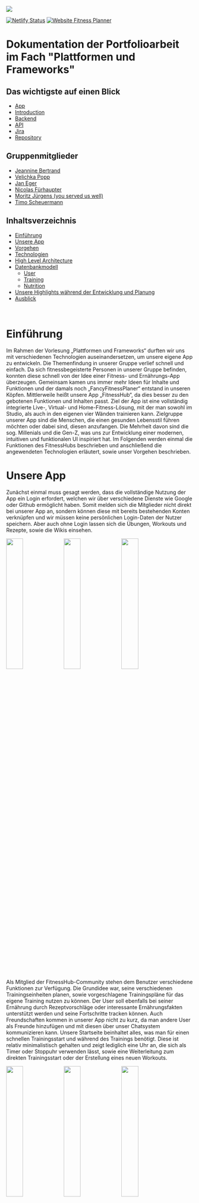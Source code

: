 ![](https://timos.s3.eu-central-1.amazonaws.com/drive/fitnesshub/18bb2653-50ac-435f-903f-67b367c4f032.jpeg)

[![Netlify Status](https://api.netlify.com/api/v1/badges/e82e9b04-0e9a-4c26-84ea-10b6c940d433/deploy-status)](https://app.netlify.com/sites/fitness-hub/deploys)
[![Website Fitness Planner](https://img.shields.io/website-up-down-green-red/https/fitnesshub.app.svg)](https://fitnesshub.app/)

# Dokumentation der Portfolioarbeit im Fach "Plattformen und Frameworks"


## Das wichtigste auf einen Blick

- [App](https://fitnesshub.app/)
- [Introduction](https://www.youtube.com/watch?v=9lRLQRGrHpg)
- [Backend](https://api.timos.design:3000/)
- [API](https://api.timos.design:3000/api)
- [Jira](https://fancyfitnessplanner.atlassian.net/)
- [Repository](https://github.com/TimoScheuermann/FitnessHub)


## Gruppenmitglieder

- [Jeannine Bertrand](https://github.com/JeannineB)
- [Velichka Popp](https://github.com/Velii)
- [Jan Eger](https://github.com/egerj)
- [Nicolas Fürhaupter](https://github.com/Salocinf)
- [Moritz Jürgens (you served us well)](https://github.com/moritzjuergens)
- [Timo Scheuermann](https://github.com/TimoScheuermann)

## Inhaltsverzeichnis

- [Einführung](#einführung)
- [Unsere App](#unsere-app)
- [Vorgehen](#vorgehen)
- [Technologien](#technologien)
- [High Level Architecture](#high-level-architecture)
- [Datenbankmodell](#datenbankmodell)
  - [User](#user)
  - [Training](#training)
  - [Nutrition](#nutrition)
- [Unsere Highlights während der Entwicklung und Planung](#unsere-highlights-während-der-entwicklung-und-planung)
- [Ausblick](#ausblick)

<br>

# Einführung

Im Rahmen der Vorlesung „Plattformen und Frameworks“ durften wir uns mit verschiedenen Technologien auseinandersetzen, um unsere eigene App zu entwickeln. Die Themenfindung in unserer Gruppe verlief schnell und einfach. Da sich fitnessbegeisterte Personen in unserer Gruppe befinden, konnten diese schnell von der Idee einer Fitness- und Ernährungs-App überzeugen. Gemeinsam kamen uns immer mehr Ideen für Inhalte und Funktionen und der damals noch „FancyFitnessPlaner“ entstand in unseren Köpfen. Mittlerweile heißt unsere App „FitnessHub“, da dies besser zu den gebotenen Funktionen und Inhalten passt.
Ziel der App ist eine vollständig integrierte Live-, Virtual- und Home-Fitness-Lösung, mit der man sowohl im Studio, als auch in den eigenen vier Wänden trainieren kann. Zielgruppe unserer App sind die Menschen, die einen gesunden Lebensstil führen möchten oder dabei sind, diesen anzufangen. Die Mehrheit davon sind die sog. Millenials und die Gen-Z, was uns zur Entwicklung einer modernen, intuitiven und funktionalen UI inspiriert hat.
Im Folgenden werden einmal die Funktionen des FitnessHubs beschrieben und anschließend die angewendeten Technologien erläutert, sowie unser Vorgehen beschrieben.

# Unsere App

Zunächst einmal muss gesagt werden, dass die vollständige Nutzung der App ein Login erfordert, welchen wir über verschiedene Dienste wie Google oder Github ermöglicht haben. Somit melden sich die Mitglieder nicht direkt bei unserer App an, sondern können diese mit bereits bestehenden Konten verknüpfen und wir müssen keine persönlichen Login-Daten der Nutzer speichern. Aber auch ohne Login lassen sich die Übungen, Workouts und Rezepte, sowie die Wikis einsehen.

<p align="left">
    <img width="30%" src="resources/login-framed.png" />
    <img width="30%" src="resources/about2-framed.png" />
    <img width="30%" src="resources/about3-framed.png" />
</p>

Als Mitglied der FitnessHub-Community stehen dem Benutzer verschiedene Funktionen zur Verfügung. Die Grundidee war, seine verschiedenen Trainingseinheiten planen, sowie vorgeschlagene Trainingspläne für das eigene Training nutzen zu können. Der User soll ebenfalls bei seiner Ernährung durch Rezeptvorschläge oder interessante Ernährungsfakten unterstützt werden und seine Fortschritte tracken können. Auch Freundschaften kommen in unserer App nicht zu kurz, da man andere User als Freunde hinzufügen und mit diesen über unser Chatsystem kommunizieren kann.
Unsere Startseite beinhaltet alles, was man für einen schnellen Trainingsstart und während des Trainings benötigt. Diese ist relativ minimalistisch gehalten und zeigt lediglich eine Uhr an, die sich als Timer oder Stoppuhr verwenden lässt, sowie eine Weiterleitung zum direkten Trainingsstart oder der Erstellung eines neuen Workouts.

<p align="left">
    <img width="30%" src="resources/home-framed.png" />
    <img width="30%" src="resources/training-framed.png" />
    <img width="30%" src="resources/exercise-framed.png" />
</p>

Der Trainingsreiter gibt einen Überblick über verschiedene Sportarten und Fitnessübungen. Diese lassen sich nach Muskelgruppen sortieren und durch Anklicken um genauere Informationen erweitern. Während man bei verschiedenen Sportarten den durchschnittlichen Kalorienverbrauch angezeigt bekommt, erfährt man bei Cardio-Übungen zusätzlich noch Informationen über die Wirkung der Übung, sowie eventuell eine Warnung bei besonderer Verletzungsgefahr. Die Darstellung der Kraftübungen beinhaltet zum einen die angesprochenen Muskelgruppen und die schrittweise Ausführung der Übung und zum anderen Hinweise zur Übungsvariation und dem Schwierigkeitsgrad. Ebenfalls werden im Trainingsreiter bereits angelegte und geteilte Trainingspläne aufgelistet, die einem bei jedem Training zur Verfügung stehen. Für Neulinge in Sachen Kraftsport findet sich hier ebenfalls der Muskelguide, der die Lage und Funktion der wichtigsten Muskeln kurz beschreibt.
Möchte man nun eigene Trainingspläne anlegen, gelingt einem dies über den Profilreiter. Hier lassen sich unter „Workouts & Trainingsplan“ eigene Pläne erstellen, bearbeiten und für bestimmte Tage einplanen. Auch können hier unter „Übungen“ bisher fehlende oder selbst kreierte Übungen oder Sportarten definiert und eingereicht werden. Diese werden zunächst uns als Administratoren und den eingestellten Moderatoren zur Überprüfung angezeigt und können anschließend von uns bearbeitet und freigegeben werden. Dasselbe gilt für Rezepte. Auch diese können unter „Meine Rezepte“ eingereicht werden. Um unsere Mitglieder zu motivieren, können diese verschiedene Erfolge freischalten (bspw. beim Eintragen des ersten freien Klimmzuges). Natürlich kann auch jedes Mitglied sein Gewicht tracken und kann sich dieses über „Trainingsstatistik“ in verschiedenen Zeitperioden als Graph mit zugehörigem aktuellen BMI anzeigen lassen.

<p align="left">
    <img width="30%" src="resources/profile1-framed.png" />
    <img width="30%" src="resources/trainingsstatistik-weight-framed.png" />
    <img width="30%" src="resources/friends-framed.png" />
</p>

Auch das Freundschaftssystem der App ist unter Profil realisiert. Hier kann man unter „Freunde“ neue Bekanntschaften hinzufügen und einen Chat mit diesen beginnen. Alle Chats befinden sich unter „Nachrichten“ nach Aktualität und Person sortiert. Diese Rubrik ist aufgebaut wie bei vielen anderen Messengerdiensten und erlaubt zudem die Weiterleitung zu Telegram.
Der Ernährungsreiter beinhaltet zunächst einen „Trinkometer“ mit dessen Hilfe man seine Flüssigkeitszufuhr pro Tag tracken kann. Mit Hilfe eines Kreisdiagramms wird der Nutzer dazu motiviert seinen täglichen Flüssigkeitsbedarf zu decken. Außerdem befinden sich auf dieser Seite die Rezepte. Diese sind nach Kategorien wie glutenfrei, high Protein, vegan oder ähnliches sortiert. Hat der Nutzer sich für ein Rezept entschieden werden ihm eine Zutatencheckliste, die Zubereitungsanleitung, alle enthaltenen Nährwerte und weitere interessante Fakten und Tipps angezeigt. Außerdem findet man über diese Seite verschiedene Ernährungstipps, sowie eine Erklärung verschiedener Supplements.


<p align="left">
    <img width="30%" src="resources/nutrition-framed.png" />
    <img width="30%" src="resources/recipe-detail-framed.png" />
    <img width="30%" src="resources/nutrition-wiki-framed.png" />
</p>

Die folgende Grafik verdeutlicht einmal die Vorteile unserer FitnessHub-App:

<img width="100%" src="./resources/adv.jpg" />

# Vorgehen

Unser gesamtes Projekt planten und organisierten wir über ein Jira-Board und führten wöchentliche Sprint-Meetings ein. Während dieser Sprintmeetings erläuterte jeder kurz, was er die vergangene Woche gemacht hat und wie er dies umsetzte. Dieses Vorgehen führte dazu, dass jeder aktiv am Projekt mitarbeitete und man permanent einen Überblick über das gesamte Projekt hatte. Außerdem wurde während diesen Meetings das weitere Vorgehen geplant, sowie Prioritäten gesetzt und verschiedene Aufgaben analysiert.
Wir teilten unsere Gruppe in drei gesonderte Teams auf, die sich jeweils um das Backend (Jan Eger, Timo Scheuermann), das Frontend (Moritz Jürgens, Nicolas Fürhaupter) und jegliche Inhalte der Seite (Velichka Popp, Jeannine Bertrand) kümmerten.

# Technologien

Eine große Herausforderung war die Auswahl optimaler Technologien für die Entwicklung unserer App. Bei der großen Vielfalt in der Entwicklerszene mussten wir unsere Auswahl einschränken, indem wir die Vor- und Nachteile der Frameworks abwägten. Durch eine ausführliche Recherche und spannende Gruppengespräche konnten wir einige Kriterien herauskristallisieren, die uns später bei der Auswahl der Technologien unterstützten. Diese sind in der unterstehenden Tabelle aufgeführt – dabei handelt es sich um eine Nutzwertanalyse, bei der die diversen Frameworks mit einer Punktezahl von 0 (= ungenügend) bis 5 (=sehr gut) bewertet wurden. Eine sehr große Rolle spielten dabei z.B. die Lernkurve, sowie die Qualität der Dokumentation, da einige von uns kaum Erfahrung hatten und sich neu einlesen mussten.

|  | Vue | Angular | React | NativeScript | NextJs | Ionic |
|--|--|--|--|--|--|--|
|Anfängerfreundlich/ Lernkurve|5|3|3|2|2|2|
|Beliebtheit (nach Anzahl der Stars in GitHub)|5|3|4|1|2|1|
|Architektur|MVC (Model-View-Controller)|MVC|CBA (Component Based Architecture)|-|-|MVC|
|Dokumentation|5|4|4|1|2|2|
|--|5|4|4|1|2|2|
|--|4|5|3|-|-|-|

Für die Beliebtheit der Frameworks haben wir als Kriterium die Anzahl der Stars der Github Repositories genommen, da dies eine einfache, aber trotzdem aussagekräftige Metrik für die Bekanntheit und die Wertschätzung eines Projekts ist (Vgl. N. Munaiah, S. Kroh, C. Cabrey et al.: Kuratieren von GitHub für technische Softwareprojekte; Empirical Software Engineering 22, S. 3219–3253; 2017. https://doi.org/10.1007/s10664-017-9512-6). Wie man in der untenstehenden Grafik erkennt, ist Vue an erster Stelle, dicht gefolgt von React (Stand 30 Oktober 2020). Weitere Argumente, die Vue hervorgehoben haben, waren die ausführliche und verständliche Dokumentation, die den Einstieg stark erleichterte. Das Einlesen und Ausprobieren hat Spaß gemacht, da dort eine große und zuverlässige Community vorhanden ist, die für jedes Problem eine Lösung kennt. Besonders NativeScript, als relativ junge Technologie, konnte in diesem Punkt nicht überzeugen.

<img width="100%" src="resources/vgl_fw.png" />

Bei den Backend Frameworks sind wir ähnlich vorgegangen. Dabei muss beachtet werden, dass NestJS grundsätzlich auf NodeJS aufbaut und dessen API verwendet, ähnlich wie Express. Letzendlich geht es bei der Wahl darum, die Alternative auszuwählen, die die Entwicklungsarbeit erleichtert bzw. verbessert. Wir haben uns die Dokumentation und den Community Support, sowie deren Reichweite, angeschaut und festgestellt, dass NestJs momentan führt. Ein Indiz dafür war auch die Anzahl der Watches bei Github, wie die untenstehende Grafik zeigt. Ein anderes Kriterium war auch die Anzahl an Forks als Indiz für den Verbesserungsbedarf des Projekts. Im Vergleich zu den anderen (NodeJS 18,2k | Express 8,4k | Deno 3,6k) hatte NestJs die kleinste Anzahl (2,8k), was die gute Qualität der vorhandenen Projekte verdeutlicht.


<img width="100%" src="resources/vgl_fw_b.png" />

# High Level Architecture

Im Folgenden soll kurz die grobe Architektur unseres Projektes vorgestellt werden. Als Frontend-Technologie haben wir uns für Vue.js entschieden und beim Backend haben wir uns für Nest entschieden. Als Verbindung zwischen Front- und Backend fungiert Socket.io (http://socket.io/). Socket.io arbeitet mithilfe einer Message-Queue. Diese funktioniert nach dem Publish-Subscribe Pattern. Hierdurch kennen sich Sender und Empfänger nicht. Die Kommunikation erfolgt über Events, dies bietet uns eine dynamische Verbindung. Außerdem wird der Client direkt bei Updates informiert und ist so immer auf dem aktuellen Stand. Diese Socketverbindung wird erst nach erfolgreicher Anmeldung hergestellt.
Gehostet wird das Frontend von Netlify. Netlify bietet uns eine Versionskontrolle, um die App auf ältere Versionen wiederherzustellen. Außerdem managt Netlify die DNS-Einträge der Property fitnesshub.app. Darüber hinaus bietet Netlify direkt eine Continous-Integration/Continous-Delivery-Pipeline (CI/CD-Pipeline), die Änderungen im Frontendcode direkt veröffentlicht.
Auf der anderen Seite wird das Backend von Hetzner gehostet. Für das Backend haben wir eine eigene CI/CD-Pipeline mithilfe der GitHub-Actions geschrieben, dass auch die dortigen Änderungen direkt veröffentlicht werden.
Bei der Datenbank haben wir uns für die nicht-relationale (NoSQL) Datenbank MongoDB entschieden. Diese wird in der MongoDB Cloud gehostet.
Um die Verbindung zwischen dem Backend und der Datenbank herzustellen, verwenden wir das Node Module Mongoose. Dieses baut die Verbindung zwischen beiden Seiten bei Verbindungsabbrüchen wieder auf. Außerdem bietet Mongoose einen einfachen Schemenaufbau und einfaches Arbeiten mit Klassen.

<img width="100%" src="resources/hla.jpg" />

# Datenbankmodell

Im Folgenden werden die Datenbankmodelle, aufgeteilt in User, Training und Nutrition, mittels UML-Diagramme aufgezeigt. Als Datenbank wurde die dokumentenbasierte Datenbank Mongo DB verwendet.

## User

<img width="100%" src="resources/db_user.png" />

```ts
enum Provider {
    GOOGLE = 'google',
    GITHUB = 'github',
    AMAZON = 'amazon',
    ADOBE = 'adobe',
    STEAM = 'steam',
    FITBIT = 'fitbit',
}
```

```ts
enum HealthType {
    WEIGHT = 'weight',
    WATER = 'water',
    HEIGHT = 'height',
}
```

```ts
enum AvailableSetting {
    FRIENDS_RECEIVE_INVITES = 'FRIENDS_RECEIVE_INVITES',
    FRIENDS_RECEIVE_MESSAGES = 'FRIENDS_RECEIVE_MESSAGES',
    FRIENDS_RECEIVE_CHALLENGES = 'FRIENDS_RECEIVE_CHALLENGES',
    FRIENDS_SHARE_WEIGHT = 'FRIENDS_SHARE_WEIGHT',
    FRIENDS_SHARE_WATER = 'FRIENDS_SHARE_WATER',
    FRIENDS_SHARE_HEIGHT = 'FRIENDS_SHARE_HEIGHT',
    FRIENDS_SHARE_STATS = 'FRIENDS_SHARE_STATS',
    FRIENDS_SHARE_LATEST_WORKOUTS = 'FRIENDS_SHARE_LATEST_WORKOUTS',
}
```

## Training

<img width="100%" src="resources/db_training.png" />

```ts
class CreateExerciseDTO {
  readonly title: string;
  readonly affectedMuscles: string[];
  readonly thumbnail: string;
  readonly explanatoryVideo?: string;

  readonly difficulty: number;
  warnings?: string[];
  steps?: string[];
  readonly possibleAtHome?: boolean;
  readonly kneeFriendly?: boolean;

  // Variable, depending on exercise
  time?: number;
  distance?: string;
  sets?: { min: number; max: number };
  reps?: { min: number; max: number };
}
```

## Nutrition

<img width="100%" src="./resources/db_nutrition.png" />

```ts
interface IRecipeIngredient {
    readonly name: string;
    readonly amount: string;
    readonly unit: string;
}
```

```ts
interface INutrition {
    readonly title: string;
    readonly amount: number;
    readonly unit: string;
}
```

```ts
interface INutritionplanDay {
    breakfast: string;
    lunch: string;
    dinner: string;
    snacks: string[];
}
```

## Variables

<img width="200" src="./resources/db_variables.png" />

## Feed

<img width="100%" src="./resources/db_feed.png" />

<br />

# Unsere Highlights während der Entwicklung und Planung

* Um unser Team zu stärken und die gemeinsame Arbeit zu vertiefen, ging es auf einen Teamausflug. Von Nah und Fern verschlug es uns in das Venice Beach in den Tiefen von Käfertal. The Rock. Schweiß und Tränen wurden geschwitzt, um die FitnessHub App familiär zu gestalten und dem Anwender ein weites Spektrum an Informationen bieten zu können. Geräte wurden analysiert, Übungen auf Herz und Nieren getestet, um das Beste aus der Fitnesskategorie herauszuholen. Über 100 Bilder entstanden, die unsere Lieblingsübungen abbilden.
* Die Entwicklung der Stoppuhr und des Timers klingt einfacher als es tatsächlich ist. Einige Kleinigkeiten, wie ein einheitliches Darstellungsformat der Zahlen, vielen erst während der Entwicklung auf und mussten immer wieder angepasst werden. Jedoch ist das Endprodukt nun genau so, wie wir es uns vorgestellt haben.
* Viele Komponenten des Front- und Backends konnten während der Entwicklung einige Male wiederverwendet werden. Unser Code weist eine hohe Reusability auf, was zu einem einfacherer zu wartendem und erweiterbarem Code führt.
* Um die verschiedenen Ernährungs-, Fitness- und Muskelinhalte der App zu erstellen, konnten wir unser eigenes Know-How in diesen Themengebieten erweitern. Somit brachte die Entwicklung nicht nur Learnings in Informatikthemen, sondern auch in vielen weiteren Themengebieten mit sich.
* Die gesamte Datenbank konnte mit Mongoose über den Code strukturiert werden. So mussten Schema und Struktur nicht in der Datenbank selbst angepasst werden.
* Bei dem Aufbau der App, der Verknüpfung der Seiten und dem Einfügen verschiedener Funktionen konnte die gesamte Gruppe vom fundierten Wissen der jeweiligen Gruppenmitglieder lernen.
* Freundschaften und private Einstellungen werden mithilfe mehrerer Decorator realisiert und angezeigt. So wird noch vor dem Ausführen verschiedener Methoden geprüft, ob die bestimmten Nutzer Rechte haben sich bestimmte Inhalte anzeigen zu lassen.

# Ausblick

Während der Entwicklung kamen uns immer mehr Ideen, wie man die App verbessern oder erweitern kann. Plan war es, eine Community-Seite zu errichten, in der der Nutzer Erfolge oder Rezepte mit seinen Freunden teilen kann, sowie wir als Administratoren verschiedene Beiträge veröffentlichen können. Dieser Teil der Entwicklung fiel jedoch in den Aufgabenbereich eines Gruppenmitgliedes, welches uns im Laufe der Entwicklung leider verlassen musste. Somit wurde dieser Reiter bisher nicht realisiert und in das nächste Semester verschoben.
Eine weitere noch offene Idee waren Vorlagen für verschiedene Ernährungspläne, um den Nutzern einen Überblick geben zu können, wie beispielsweise die Ernährung für eine Woche aussehen könnte, in der man ein bestimmtes Kaloriendefizit einhält oder eine bestimmte Menge an Proteinen zu sich nimmt.
Ebenfalls geplant sind Challenges, die wir als Administratoren festlegen können, um die Mitglieder zu motivieren. Diese Challenges könnten beispielsweise so aussehen, dass die User eine Woche lang jeden Tag 50 Liegestütz machen sollen oder möglichst viele Burpees innerhalb einer Minute. Dies soll die Nutzer dazu motivieren, auch mal andere Übungen auszuprobieren und sich selber für eine kurze Zeit herauszufordern.
Auch eine Telegram Integration soll das Erhalten von Push-Benachrichtigungen ermöglichen. Da es IOS und Android uns nicht erlauben direkt auf ihre APIs zuzugreifen, da wir eine PWA entwickelt haben und keine native IOS- oder Android-App, muss diese Funktion ausgelagert werden. Auch Discord bietet seit Neustem diese Möglichkeit an. Um unser Portfolio breiter aufzustellen, werden wir so auch die Verbindung zu Discord ermöglichen.
